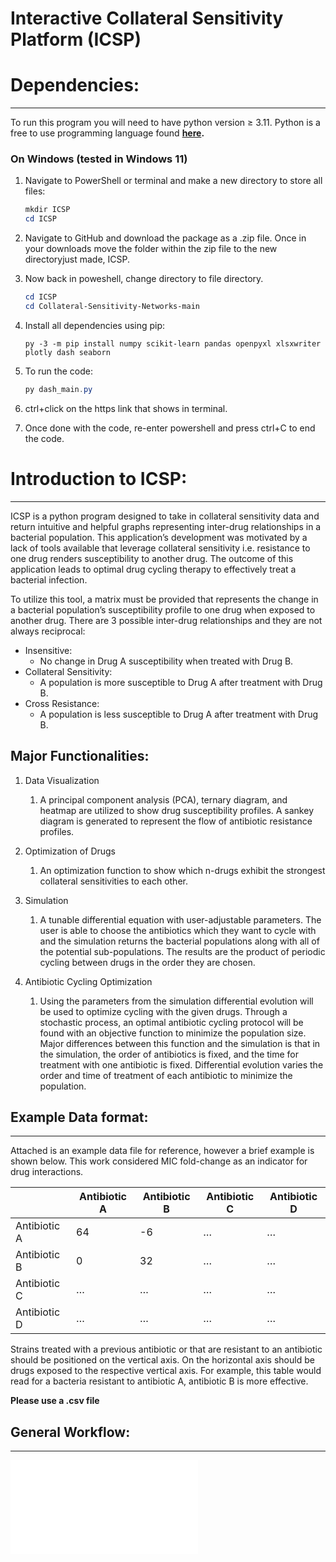 # Interactive Collateral Sensitivity Platform (ICSP)

# Dependencies:

---

To run this program you will need to have python version ≥ 3.11. Python is a free to use programming language found **[here](https://www.python.org/).** 

### On Windows (tested in Windows 11)

1. Navigate to PowerShell or terminal and make a new directory to store all files:
    
    ```powershell
    mkdir ICSP
    cd ICSP
    ```
    

1. Navigate to GitHub and download the package as a .zip file. Once in your downloads move the folder within the zip file to the new directoryjust made, ICSP.
2. Now back in poweshell, change directory to file directory.
    
    ```powershell
    cd ICSP
    cd Collateral-Sensitivity-Networks-main
    ```
    
3. Install all dependencies using pip:
    
    ```
    py -3 -m pip install numpy scikit-learn pandas openpyxl xlsxwriter plotly dash seaborn
    ```
    
4. To run the code:
    
    ```powershell
    py dash_main.py
    ```
    
5. ctrl+click on the https link that shows in terminal.
   
6. Once done with the code, re-enter powershell and press ctrl+C to end the code.

# Introduction to ICSP:

---

ICSP is a python program designed to take in collateral sensitivity data and return intuitive and helpful graphs representing inter-drug relationships in a bacterial population. This application’s development was motivated by a lack of tools available that leverage collateral sensitivity i.e. resistance to one drug renders susceptibility to another drug. The outcome of this application leads to optimal drug cycling therapy to effectively treat a bacterial infection. 

To utilize this tool, a matrix must be provided that represents the change in a bacterial population’s susceptibility profile to one drug when exposed to another drug. There are 3 possible inter-drug relationships and they are not always reciprocal:

- Insensitive:
    - No change in Drug A susceptibility when treated with Drug B.
- Collateral Sensitivity:
    - A population is more susceptible to Drug A after treatment with Drug B.
- Cross Resistance:
    - A population is less susceptible to Drug A after treatment with Drug B.

## Major Functionalities:

1. Data Visualization
    1. A principal component analysis (PCA), ternary diagram, and heatmap are utilized to show drug susceptibility profiles.  A sankey diagram is generated to represent the flow of antibiotic resistance profiles.
    
2. Optimization of Drugs
    1. An optimization function to show which n-drugs exhibit the strongest collateral sensitivities to each other.
    
3. Simulation
    1. A tunable differential equation with user-adjustable parameters. The user is able to choose the antibiotics which they want to cycle with and the simulation returns the bacterial populations along with all of the potential sub-populations. The results are the product of periodic cycling between drugs in the order they are chosen.
    
4. Antibiotic Cycling Optimization
    1. Using the parameters from the simulation differential evolution will be used to optimize cycling with the given drugs. Through a stochastic process, an optimal antibiotic cycling protocol will be found with an objective function to minimize the population size. Major differences between this function and the simulation is that in the simulation, the order of antibiotics is fixed, and the time for treatment with one antibiotic is fixed. Differential evolution varies the order and time of treatment of each antibiotic to minimize the population.

## Example Data format:

---

Attached is an example data file for reference, however a brief example is shown below. This work considered MIC fold-change as an indicator for drug interactions.

|  | Antibiotic A | Antibiotic B | Antibiotic C | Antibiotic D |
| --- | --- | --- | --- | --- |
| Antibiotic A | 64 | -6 | … | … |
| Antibiotic B | 0 | 32 | … | … |
| Antibiotic C | … | … | … | … |
| Antibiotic D | … | … | … | … |

Strains treated with a previous antibiotic or that are resistant to an antibiotic should be positioned on the vertical axis. On the horizontal axis should be drugs exposed to the respective vertical axis. For example, this table would read for a bacteria resistant to antibiotic A, antibiotic B is more effective.

**Please use a .csv file**

## General Workflow:

---

![plot](./assets/Figure1z1.pdf)

